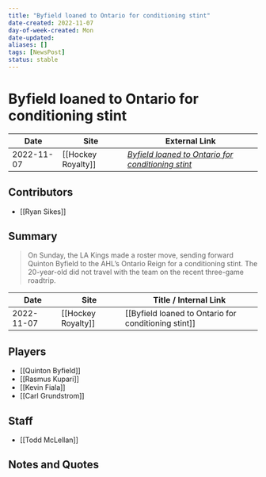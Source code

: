 ```yaml
---
title: "Byfield loaned to Ontario for conditioning stint"
date-created: 2022-11-07
day-of-week-created: Mon
date-updated: 
aliases: []
tags: [NewsPost]
status: stable
---
```


# Byfield loaned to Ontario for conditioning stint

| Date       | Site               | External Link                                                                                                                                         |
| ---------- | ------------------ | ----------------------------------------------------------------------------------------------------------------------------------------------------- |
| 2022-11-07 | [[Hockey Royalty]] | [*Byfield loaned to Ontario for conditioning stint*](https://hockeyroyalty.com/2022/11/07/la-kings-byfield-loaned-to-ontario-for-conditioning-stint/) |

## Contributors
- [[Ryan Sikes]]

## Summary
> On Sunday, the LA Kings made a roster move, sending forward Quinton Byfield to the AHL’s Ontario Reign for a conditioning stint. The 20-year-old did not travel with the team on the recent three-game roadtrip.

| Date | Site | Title / Internal Link | 
| ---- | ---- | --------------------- |
| 2022-11-07 | [[Hockey Royalty]]      | [[Byfield loaned to Ontario for conditioning stint]]          |

## Players
- [[Quinton Byfield]]
- [[Rasmus Kupari]]
- [[Kevin Fiala]]
- [[Carl Grundstrom]]

## Staff
- [[Todd McLellan]]

## Notes and Quotes
> 

